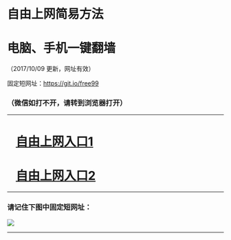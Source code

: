 ﻿# 自由上网简易方法

# 电脑、手机一键翻墙

（2017/10/09 更新，网址有效）

固定短网址：https://git.io/free99

### （微信如打不开，请转到浏览器打开）


***





# &nbsp;&nbsp; <a href="http://ft2399725308.fwq-tz-1001.info/fwqtz01.html?t=100900131421 " target="_blank">自由上网入口1</a>
# &nbsp;&nbsp; <a href="http://ft1223814962.fwq-tz-1002.info/fwqtz02.html?t=100900117992 " target="_blank">自由上网入口2</a>
***

### 请记住下图中固定短网址：

<img src="https://s3-us-west-2.amazonaws.com/fwq-1001/yjfq-20170905okok.png" /> 


***

